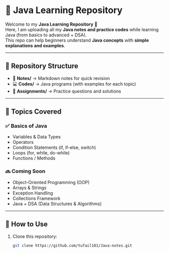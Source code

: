 ﻿
# 📘 Java Learning Repository  

Welcome to my **Java Learning Repository** 🚀  
Here, I am uploading all my **Java notes and practice codes** while learning Java (from basics to advanced + DSA).  
This repo can help beginners understand **Java concepts** with **simple explanations and examples**.  

---

## 📂 Repository Structure
- 📒 **Notes/** → Markdown notes for quick revision  
- 💻 **Codes/** → Java programs (with examples for each topic)  
- 📝 **Assignments/** → Practice questions and solutions  

---

## 📌 Topics Covered

### ✅ Basics of Java
- Variables & Data Types  
- Operators  
- Condition Statements (if, if-else, switch)  
- Loops (for, while, do-while)  
- Functions / Methods  

### 🔜 Coming Soon
- Object-Oriented Programming (OOP)  
- Arrays & Strings  
- Exception Handling  
- Collections Framework  
- Java + DSA (Data Structures & Algorithms)  

---

## 📖 How to Use
1. Clone this repository:
   ```bash
   git clone https://github.com/tufail101/Java-notes.git


